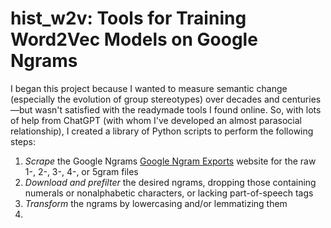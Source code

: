 # hist_w2v: Tools for Training Word2Vec Models on Google Ngrams

I began this project because I wanted to measure semantic change (especially the evolution of group stereotypes) over decades and centuries—but wasn't satisfied with the readymade tools I found online. So, with lots of help from ChatGPT (with whom I've developed an almost parasocial relationship), I created a library of Python scripts to perform the following steps:

1. _Scrape_ the Google Ngrams [Google Ngram Exports](https://storage.googleapis.com/books/ngrams/books/datasetsv3.html) website for the raw 1-, 2-, 3-, 4-, or 5gram files
2. _Download and prefilter_ the desired ngrams, dropping those containing numerals or nonalphabetic characters, or lacking part-of-speech tags
3. _Transform_ the ngrams by lowercasing and/or lemmatizing them
4. 
